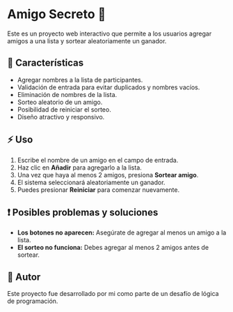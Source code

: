 # Amigo Secreto 🎁

Este es un proyecto web interactivo que permite a los usuarios agregar amigos a una lista y sortear aleatoriamente un ganador.

## 🚀 Características
- Agregar nombres a la lista de participantes.
- Validación de entrada para evitar duplicados y nombres vacíos.
- Eliminación de nombres de la lista.
- Sorteo aleatorio de un amigo.
- Posibilidad de reiniciar el sorteo.
- Diseño atractivo y responsivo.

## ⚡ Uso
1. Escribe el nombre de un amigo en el campo de entrada.
2. Haz clic en **Añadir** para agregarlo a la lista.
3. Una vez que haya al menos 2 amigos, presiona **Sortear amigo**.
4. El sistema seleccionará aleatoriamente un ganador.
5. Puedes presionar **Reiniciar** para comenzar nuevamente.

## ❗ Posibles problemas y soluciones
- **Los botones no aparecen:** Asegúrate de agregar al menos un amigo a la lista.
- **El sorteo no funciona:** Debes agregar al menos 2 amigos antes de sortear.

## 📌 Autor
Este proyecto fue desarrollado por mi como parte de un desafío de lógica de programación.

